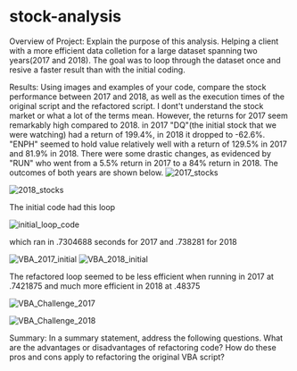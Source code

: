 # stock-analysis
Overview of Project: Explain the purpose of this analysis.
Helping a client with a more efficient data colletion for a large dataset spanning two years(2017 and 2018). The goal was to loop through the dataset once and resive a faster result than with the initial coding.  

Results: Using images and examples of your code, compare the stock performance between 2017 and 2018, as well as the execution times of the original script and the refactored script.
I dont't understand the stock market or what a lot of the terms mean. However, the returns for 2017 seem remarkably high compared to 2018. in 2017 "DQ"(the initial stock that we were watching) had a return of 199.4%, in 2018 it dropped to -62.6%.  "ENPH" seemed to hold value relatively well with a return of 129.5% in 2017  and 81.9% in 2018. There were some drastic changes, as evidenced by "RUN" who went from a 5.5% return in 2017 to a 84% return in 2018. The outcomes of both years are shown below. 
![2017_stocks](https://user-images.githubusercontent.com/90067477/135732705-3bb43c21-c7f6-48c9-80cc-a03ee57084cb.png)

![2018_stocks](https://user-images.githubusercontent.com/90067477/135732706-f269bfdb-ecfc-4b18-9ee6-059b1588dd39.png)

The initial code had this loop 

![initial_loop_code](https://user-images.githubusercontent.com/90067477/135732731-df5434ff-72dd-474e-b695-c5e3d4134324.png)

which ran in .7304688 seconds for 2017 and .738281 for 2018

![VBA_2017_initial](https://user-images.githubusercontent.com/90067477/135732030-63792d4d-e988-41b0-a11c-d9aea9d76c3c.png)
![VBA_2018_initial](https://user-images.githubusercontent.com/90067477/135732034-bea40482-5a48-4542-8a20-b2fa4129cfd0.png)

The refactored loop seemed to be less efficient when running in 2017 at .7421875 and much more efficient in 2018 at .48375

![VBA_Challenge_2017](https://user-images.githubusercontent.com/90067477/135732038-057f1bcc-79e8-47e5-a250-16f18b4f4361.png)

![VBA_Challenge_2018](https://user-images.githubusercontent.com/90067477/135732042-18264566-722d-4592-bb93-d31acaf9d05b.png)

Summary: In a summary statement, address the following questions.
What are the advantages or disadvantages of refactoring code?
How do these pros and cons apply to refactoring the original VBA script?
